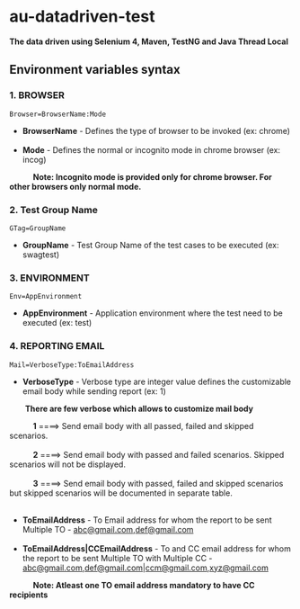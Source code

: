 # au-datadriven-test 

**The data driven using Selenium 4, Maven, TestNG and Java Thread Local**

## Environment variables syntax

### 1. BROWSER

	Browser=BrowserName:Mode

- **BrowserName** - Defines the type of browser to be invoked (ex: chrome)<br/><br/>
- **Mode** - Defines the normal or incognito mode in chrome browser (ex: incog)

&emsp;&emsp;&emsp;**Note: Incognito mode is provided only for chrome browser. For other browsers only normal mode.**

### 2. Test Group Name

	GTag=GroupName
- **GroupName** - Test Group Name of the test cases to be executed (ex: swagtest)

### 3. ENVIRONMENT

	Env=AppEnvironment
- **AppEnvironment** - Application environment where the test need to be executed (ex: test)

### 4. REPORTING EMAIL

	Mail=VerboseType:ToEmailAddress
- **VerboseType** - Verbose type are integer value defines the customizable email body while sending report (ex: 1)

&emsp;&emsp;**There are few verbose which allows to customize mail body**

&emsp;&emsp;&emsp;**1** ====> Send email body with all passed, failed and skipped scenarios.<br/><br/>
&emsp;&emsp;&emsp;**2** ====> Send email body with passed and failed scenarios. Skipped scenarios will not be displayed.<br/><br/>
&emsp;&emsp;&emsp;**3** ====> Send email body with passed, failed and skipped scenarios but skipped scenarios will be documented in separate table.<br/><br/>

- **ToEmailAddress** - To Email address for whom the report to be sent Multiple TO - abc@gmail.com,def@gmail.com<br/><br/>
- **ToEmailAddress|CCEmailAddress** - To and CC email address for whom the report to be sent Multiple TO with Multiple CC - abc@gmail.com,def@gmail.com|ccm@gmail.com,xyz@gmail.com

&emsp;&emsp;&emsp;**Note: Atleast one TO email address mandatory to have CC recipients**
